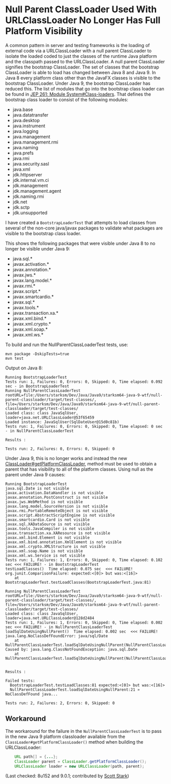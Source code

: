 # Null Parent ClassLoader Used With URLClassLoader No Longer Has Full Platform Visibility

A common pattern in server and testing frameworks is the loading of external code via a URLClassLoader with a null
parent ClassLoader to isolate the loaded coded to just the classes of the runtime Java platform and the classpath
passed to the URLClassLoader. A null parent ClassLoader signifies the bootstrap ClassLoader. The set of classes
that the bootstrap ClassLoader is able to load has changed between Java 8 and Java 9. In Java 8 every platform
class other than the JavaFX classes is visible to the bootstrap ClassLoader. Under Java 9, the bootstrap
ClassLoader has reduced this. The list of modules that go into the
bootstrap class loader can be found in [JEP 261: Module System#Class-loaders](http://openjdk.java.net/jeps/261#Class-loaders).
That defines the bootstrap class loader to consist of the following modules:
* java.base
* java.datatransfer
* java.desktop
* java.instrument
* java.logging
* java.management
* java.management.rmi
* java.naming
* java.prefs
* java.rmi
* java.security.sasl
* java.xml
* jdk.httpserver
* jdk.internal.vm.ci
* jdk.management
* jdk.management.agent
* jdk.naming.rmi
* jdk.net
* jdk.sctp
* jdk.unsupported

I have created a `BootstrapLoaderTest` that attempts to load classes from several of the
non-core java/javax packages to validate what packages are visible to the bootstrap class loader.

This shows the following packages that were visible under Java 8 to no longer be visible under Java 9:
* java.sql.*
* javax.activation.*
* javax.annotation.*
* javax.jws.*
* javax.lang.model.*
* javax.rmi.*
* javax.script.*
* javax.smartcardio.*
* javax.sql.*
* javax.tools.*
* javax.transaction.xa.*
* javax.xml.bind.*
* javax.xml.crypto.*
* javax.xml.soap.*
* javax.xml.ws.*


To build and run the NullParentClassLoaderTest tests, use:

```
mvn package -DskipTests=true
mvn test
```

Output on Java 8:

```
Running BootstrapLoaderTest
Tests run: 1, Failures: 0, Errors: 0, Skipped: 0, Time elapsed: 0.092 sec - in BootstrapLoaderTest
Running NullParentClassLoaderTest
rootURL=file:/Users/starksm/Dev/Java/Java9/starksm64-java-9-wtf/null-parent-classloader/target/test-classes/, file=/Users/starksm/Dev/Java/Java9/starksm64-java-9-wtf/null-parent-classloader/target/test-classes/
Loaded class: class JavaSqlUser, loader=java.net.URLClassLoader@53f65459
Loaded instance: JavaSqlUser(SqlDateUser@15d0c81b)
Tests run: 1, Failures: 0, Errors: 0, Skipped: 0, Time elapsed: 0 sec - in NullParentClassLoaderTest

Results :

Tests run: 2, Failures: 0, Errors: 0, Skipped: 0
```

Under Java 9, this is no longer works and instead the new [ClassLoader#getPlatformClassLoader](https://docs.oracle.com/javase/9/docs/api/java/lang/ClassLoader.html#getPlatformClassLoader--),
method must be used to obtain a parent that has visibility to all of the platform classes. Using null as the parent under Java 9 causes:

```
Running BootstrapLoaderTest
java.sql.Date is not visible
javax.activation.DataHandler is not visible
javax.annotation.PostConstruct is not visible
javax.jws.WebMethod is not visible
javax.lang.model.SourceVersion is not visible
javax.rmi.PortableRemoteObject is not visible
javax.script.AbstractScriptEngine is not visible
javax.smartcardio.Card is not visible
javax.sql.XADataSource is not visible
javax.tools.JavaCompiler is not visible
javax.transaction.xa.XAResource is not visible
javax.xml.bind.Element is not visible
javax.xml.bind.annotation.XmlElement is not visible
javax.xml.crypto.XMLStructure is not visible
javax.xml.soap.Name is not visible
javax.xml.ws.Service is not visible
Tests run: 1, Failures: 1, Errors: 0, Skipped: 0, Time elapsed: 0.102 sec <<< FAILURE! - in BootstrapLoaderTest
testLoadClasses()  Time elapsed: 0.075 sec  <<< FAILURE!
org.junit.ComparisonFailure: expected:<[0]> but was:<[16]>
	at BootstrapLoaderTest.testLoadClasses(BootstrapLoaderTest.java:81)

Running NullParentClassLoaderTest
rootURL=file:/Users/starksm/Dev/Java/Java9/starksm64-java-9-wtf/null-parent-classloader/target/test-classes/, file=/Users/starksm/Dev/Java/Java9/starksm64-java-9-wtf/null-parent-classloader/target/test-classes/
Loaded class: class JavaSqlUser, loader=java.net.URLClassLoader@128d2484
Tests run: 1, Failures: 1, Errors: 0, Skipped: 0, Time elapsed: 0.002 sec <<< FAILURE! - in NullParentClassLoaderTest
loadSqlDateUsingNullParent()  Time elapsed: 0.002 sec  <<< FAILURE!
java.lang.NoClassDefFoundError: java/sql/Date
	at NullParentClassLoaderTest.loadSqlDateUsingNullParent(NullParentClassLoaderTest.java:21)
Caused by: java.lang.ClassNotFoundException: java.sql.Date
	at NullParentClassLoaderTest.loadSqlDateUsingNullParent(NullParentClassLoaderTest.java:21)


Results :

Failed tests:
  BootstrapLoaderTest.testLoadClasses:81 expected:<[0]> but was:<[16]>
  NullParentClassLoaderTest.loadSqlDateUsingNullParent:21 » NoClassDefFound java...

Tests run: 2, Failures: 2, Errors: 0, Skipped: 0
```

## Workaround
The workaround for the failure in the `NullParentClassLoaderTest` is to pass in the new Java 9 platform classloader
available from the `ClassLoader#getPlatformClassLoader()` method when building the URLClassLoader:
```java
    URL path[] = {...};
    ClassLoader parent = ClassLoader.getPlatformClassLoader();
    URLClassLoader loader = new URLClassLoader(path, parent);
```

(Last checked: 8u152 and 9.0.1; contributed by [Scott Stark](https://github.com/starksm64))
